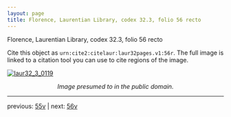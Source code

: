 ```yaml
---
layout: page
title: Florence, Laurentian Library, codex 32.3, folio 56 recto
---
```


Florence, Laurentian Library, codex 32.3, folio 56 recto

Cite this object as `urn:cite2:citelaur:laur32pages.v1:56r`.  The full image is linked to a citation tool you can use to cite regions of the image.

[![laur32_3_0119](http://www.homermultitext.org/iipsrv?IIIF=/project/homer/pyramidal/deepzoom/citelaur/laur32imgs/v1/laur32_3_0119.tif/full/800,/0/default.jpg)](http://www.homermultitext.org/ict2/?urn=urn:cite2:citelaur:laur32imgs.v1:laur32_3_0119) 

<p style="text-align: center; font-style: italic;">Image presumed to in the public domain.</p>

---

previous: [55v](../55v/) | next: [56v](../56v/)